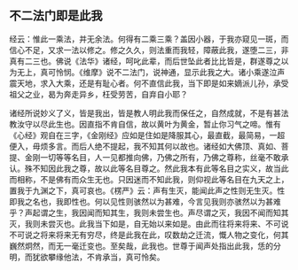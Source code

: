 ##  不二法门即是此我

经云：惟此一乘法，并无余法。何得有二乘三乘？盖因小器，于我亦窥见一斑，而信心不足，又求一法以修之。修之久久，则法重而我轻，障蔽此我，遂堕二三，非真有二三也。佛说《法华》诸经，呵叱此辈，而后世坠此者比比皆是，群遂尊之以为无上，真可怜悯。《维摩》说不二法门，说神通，显示此我之大。诸小乘遂泣声震天地，求入大乘，还是有耻心者。何不直信此我，当下即是如来嫡派儿孙，承受祖父之业，曷为奔走异乡，枉受劳苦，自弃自小耶？

诸经所说妙义了义，皆是我出，皆是教人明此我而保任之，自然成就，不是有甚法教汝守以尽此生也。因直指不肯自信，故以黄叶为黄金，暂止你习气之啼。惟有《心经》观自在三字，《金刚经》应如是住如是降服其心，最直截，最简易，一超便入，毋烦多言。而后人绝不提起，我不知其何以故也。诸经如大佛顶、真如、菩提、金刚一切等等名目，人一见都推向佛，乃佛之所有，乃佛之尊称，丝毫不敢承认。殊不知因此我之尊，故以此等名目尊之。然此我本有此等名目之实义，故当此而相称，不是佛有而众生无也。只因迷而不知此我，则仰视此等名目在九天之上，置我于九渊之下，真可哀也。《楞严》云：声有生灭，能闻此声之性则无生灭。性即我之名也，我即性也。何以见性则骇然以为甚难，今言见我则亦骇然以为甚难乎？声起谓之生，我因闻而知其生，我则未尝生也。声尽谓之灭，我因不闻而知其灭，我则未尝灭也。此我当下如是，自无始以来如是。由此而往将来将来、不可说不可说之将来将来无有穷尽，终是此我在此，叹数劫之迁流，慨人物之变化，何其巍然炯然，而无一毫迁变也。至矣哉，此我也。世尊于闻声处指出此我，恁的分明，而犹欲攀缘他法，不肯承当，真可怜矣。
